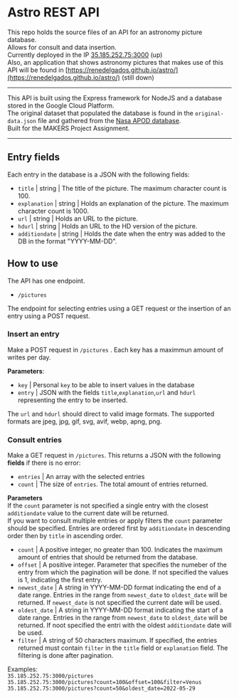 # Astro REST API

This repo holds the source files of an API for an astronomy picture database.\
Allows for consult and data insertion.\
Currently deployed in the IP [35.185.252.75:3000](https://35.185.252.75:3000/pictures) (up)\
Also, an application that shows astronomy pictures that makes use of this API will be found in [https://renedelgados.github.io/astro/](https://renedelgados.github.io/astro/) (still down)

---

This API is built using the Express framework for NodeJS and a database stored in the Google Cloud Platform.\
The original dataset that populated the database is found in the `original-data.json` file and gathered from the [Nasa APOD database](https://api.nasa.gov/#apod).\
Built for the MAKERS Project Assignment.

---

## Entry fields

Each entry in the database is a JSON with the following fields:

- `title` | string | The title of the picture. The maximum character count is 100.
- `explanation` | string | Holds an explanation of the picture. The maximum character count is 1000.
- `url` | string | Holds an URL to the picture.
- `hdurl` | string | Holds an URL to the HD version of the picture.
- `additiondate` | string | Holds the date when the entry was added to the DB in the format "YYYY-MM-DD".

## How to use

The API has one endpoint.

- `/pictures`

The endpoint for selecting entries using a GET request or the insertion of an entry using a POST request.

### Insert an entry

Make a POST request in `/pictures` . Each key has a maximmun amount of writes per day.

**Parameters**:

+ `key` |  Personal `key` to be able to insert values in the database
+ `entry` |  JSON with the fields `title`,`explanation`,`url` and `hdurl` representing the entry to be inserted. 

The `url` and `hdurl` should direct to valid image formats. The supported formats are jpeg, jpg, gif, svg, avif, webp, apng, png.

### Consult entries

Make a GET request in `/pictures`. This returns a JSON with the following **fields** if there is no error:

+ `entries` |  An array with the selected entries
+ `count` |  The size of `entries`. The total amount of entries returned.

**Parameters**\
If the `count` parameter is not specified a single entry with the closest `additiondate` value to the current date will be returned.\
If you want to consult multiple entries or apply filters the `count` parameter should be specified. Entries are ordered first by `additiondate` in descending order then by `title` in ascending order. 

- `count` | A positive integer, no greater than 100. Indicates the maximum amount of entries that should be returned from the database.
- `offset` | A positive integer. Parameter that specifies the numeber of the entry from which the pagination will be done. If not specified the values is 1, indicating the first entry.
- `newest_date` | A string in YYYY-MM-DD format indicating the end of a date range. Entries in the range from `newest_date` to `oldest_date` will be returned. If `newest_date`  is not specified the current date will be used.
- `oldest_date` | A string in YYYY-MM-DD format indicating the start of a date range. Entries in the range from `newest_date` to `oldest_date` will be returned. If noot specified the entri with the oldest `additiondate` date will be used.
- `filter` | A string of 50 characters maximum. If specified, the entries returned must contain `filter` in the `title` field or `explanation` field. The filtering is done after pagination.

Examples:\
`35.185.252.75:3000/pictures`\
`35.185.252.75:3000/pictures?count=100&offset=100&filter=Venus`\
`35.185.252.75:3000/pictures?count=50&oldest_date=2022-05-29`

